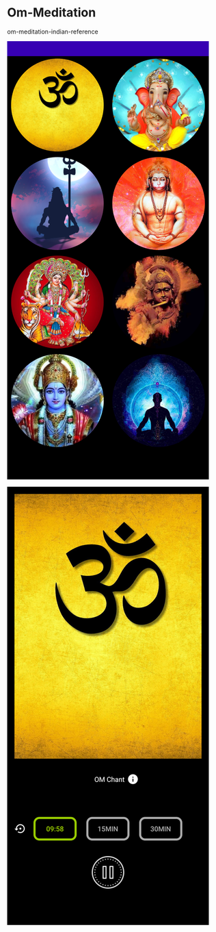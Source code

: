 # Om-Meditation
om-meditation-indian-reference

![alt text](https://github.com/shivank-dvlpr/Om-Meditation/blob/master/Screenshot_20250527-151251.png)

![alt text](https://github.com/shivank-dvlpr/Om-Meditation/blob/master/Screenshot_20250527-151305.png)
